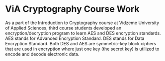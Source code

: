 # ViA Cryptography Course Work
As a part of the Introduction to Cryptography course at Vidzeme University of Applied Sciences, third course students developed an encryption/decryption program to learn AES and DES encryption standards.
AES stands for Advanced Encryption Standard. DES stands for Data Encryption Standard. Both DES and AES are symmetric-key block ciphers that are used in encryption where just one key (the secret key) is utilized to encode and decode electronic data.
